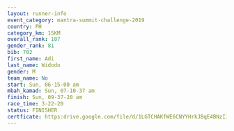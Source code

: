 ```yaml
---
layout: runner-info 
event_category: mantra-summit-challenge-2019 
country: PH
category_km: 15KM 
overall_rank: 107
gender_rank: 81
bib: 702
first_name: Adi
last_name: Widodo
gender: M
team_name: No
start: Sun, 06-15-00 am
mbah_kamad: Sun, 07-10-37 am
finish: Sun, 09-37-20 am
race_time: 3-22-20
status: FINISHER
certficate: https:drive.google.com/file/d/1LGTCHAKfWE6CNYYHrkJBqE4BNzIJawFe/view?usp=sharing
---
```

